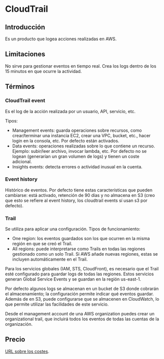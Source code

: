 # CloudTrail

## Introducción

Es un producto que logea acciones realizadas en AWS.

## Limitaciones

No sirve para gestionar eventos en tiempo real. Crea los logs dentro de los 15 minutos en que ocurre la actividad.

## Términos

### CloudTrail event

Es el log de la acción realizada por un usuario, API, servicio, etc.

Tipos:

- Management events: guarda operaciones sobre recursos, como crear/terminar una instancia EC2, crear una VPC, bucket, etc., hacer login en la consola, etc. Por defecto están activados.
- Data events: operaciones realizadas sobre lo que contiene un recurso. Ejemplo: subir/leer archivo, invocar lambda, etc. Por defecto no se logean (generarían un gran volumen de logs) y tienen un coste adicional.
- Insights events: detecta errores o actividad inusual en la cuenta.

### Event history

Histórico de eventos. Por defecto tiene estas características que pueden cambiarse: está activado, retención de 90 días y no almacena en S3 (creo que esto se refiere al event history, los cloudtrail events sí usan s3 por defecto).

### Trail

Se utiliza para aplicar una configuración. Tipos de funcionamiento:

  - One region: los eventos guardados son los que ocurren en la misma región en que se creó el Trail.
  - All regions: puede interpretarse como Trails en todas las regiones gestionado como un solo Trail. Si AWS añade nuevas regiones, estas se incluyen automáticamente en el Trail.

Para los servicios globales (IAM, STS, CloudFront), es necesario que el Trail esté configurado para guardar logs de todas las regiones. Estos servicios generan Global Service Events y se guardan en la región us-east-1.

Por defecto algunos logs se almacenan en un bucket de S3 donde cobrarán el almacenamiento; la configuración permite indicar qué eventos guardar. Además de en S3, puede configurarse que se almacenen en CloudWatch, lo que permite utilizar las facilidades de este servicio.

Desde el management account de una AWS organization puedes crear un organizational trail, que incluirá todos los eventos de todas las cuentas de la organización.

## Precio

[URL sobre los costes](https://aws.amazon.com/es/cloudtrail/pricing/).

